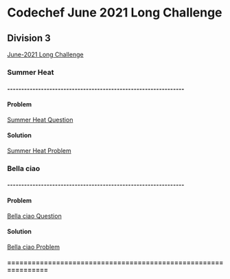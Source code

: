 # Codechef June 2021 Long Challenge
 ## Division 3



<a href="https://www.codechef.com/JUNE21C" target="_blank">June-2021 Long Challenge</a>


### Summer Heat

#### ---------------------------------------------------------------
#### Problem
<a href = "https://www.codechef.com/JUNE21C/problems/COCONUT"> Summer Heat Question </a>

#### Solution 
<a href="coconut.cpp" target="_blank"> Summer Heat Problem</a>



### Bella ciao

#### ---------------------------------------------------------------
#### Problem
<a href = "https://www.codechef.com/JUNE21C/problems/CHFHEIST"> Bella ciao Question </a>

#### Solution 
<a href="bella_ciao.cpp" target="_blank"> Bella ciao Problem</a>







#### ===============================================================